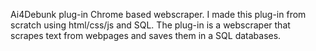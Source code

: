 Ai4Debunk plug-in Chrome based webscraper.
I made this plug-in from scratch using html/css/js and SQL. The plug-in is a webscraper that scrapes text from webpages and saves them in a SQL databases.
